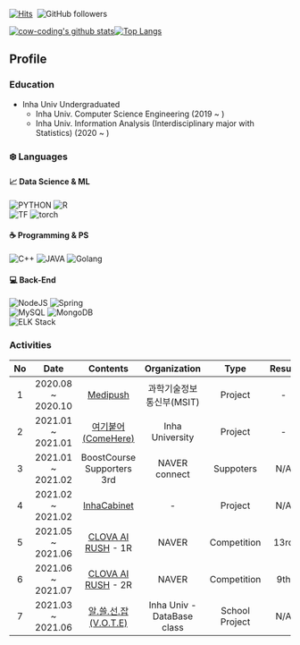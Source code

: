 [![Hits](https://hits.seeyoufarm.com/api/count/incr/badge.svg?url=https%3A%2F%2Fgithub.com%2Fcow-coding&count_bg=%232DD5B9&title_bg=%23555555&icon=github.svg&icon_color=%23E7E7E7&title=hits&edge_flat=false)](https://hits.seeyoufarm.com)&nbsp; ![GitHub followers](https://img.shields.io/github/followers/cow-coding?style=social)

[![cow-coding's github stats](https://github-readme-stats.vercel.app/api?username=cow-coding)](https://github.com/anuraghazra/github-readme-stats)[![Top Langs](https://github-readme-stats.vercel.app/api/top-langs/?username=cow-coding&exclude_repo=cow-coding.github.io&hide=Jupyter%20Notebook&langs_count=6&layout=compact)](https://github.com/anuraghazra/github-readme-stats)

## Profile
### Education
- Inha Univ Undergraduated
  - Inha Univ. Computer Science Engineering (2019 ~ )  
  - Inha Univ. Information Analysis (Interdisciplinary major with Statistics) (2020 ~ )

### :snowflake: Languages

#### :chart_with_upwards_trend: Data Science & ML
![PYTHON](https://img.shields.io/badge/PYTHON-%E2%98%85%E2%98%85%E2%98%85%E2%98%86%E2%98%86-3776AB?style=plastic&logo=Python&logoColor=white) ![R](https://img.shields.io/badge/R-%E2%98%85%E2%98%85%E2%98%86%E2%98%86%E2%98%86-276DC3?style=plastic&logo=R&logoColor=white)   
![TF](https://img.shields.io/badge/TensorFlow-%E2%98%85%E2%98%86%E2%98%86%E2%98%86%E2%98%86-FF6F00?style=plastic&logo=tensorflow&logoColor=white) ![torch](https://img.shields.io/badge/Pytorch-%E2%98%85%E2%98%86%E2%98%86%E2%98%86%E2%98%86-EE4C2C?style=plastic&logo=pytorch&logoColor=white)

#### :coffee: Programming & PS
![C++](https://img.shields.io/badge/C++-%E2%98%85%E2%98%85%E2%98%85%E2%98%85%E2%98%86-00897B?style=plastic&logo=c%2B%2B&logoColor=white) ![JAVA](https://img.shields.io/badge/JAVA-%E2%98%85%E2%98%85%E2%98%85%E2%98%86%E2%98%86-E37400?style=plastic&logo=Java&logoColor=white) ![Golang](https://img.shields.io/badge/Go-%E2%98%85%E2%98%86%E2%98%86%E2%98%86%E2%98%86-00ADD8?style=plastic&logo=Go&logoColor=white)  

#### :computer: Back-End
![NodeJS](https://img.shields.io/badge/NodeJS-%E2%98%85%E2%98%85%E2%98%86%E2%98%86%E2%98%86-339933?style=plastic&logo=node.js&logoColor=white) ![Spring](https://img.shields.io/badge/Spring-%E2%98%85%E2%98%86%E2%98%86%E2%98%86%E2%98%86-6DB33F?style=plastic&logo=Spring&logoColor=white)  
![MySQL](https://img.shields.io/badge/MySQL-%E2%98%85%E2%98%85%E2%98%86%E2%98%86%E2%98%86-4479A1?style=plastic&logo=MySQL&logoColor=white) ![MongoDB](https://img.shields.io/badge/MongoDB-%E2%98%85%E2%98%86%E2%98%86%E2%98%86%E2%98%86-47A248?style=plastic&logo=MongoDB&logoColor=white)  
![ELK Stack](https://img.shields.io/badge/ELK-%E2%98%86%E2%98%86%E2%98%86%E2%98%86%E2%98%86-005571?style=plastic&logo=elastic%20stack&logoColor=white)

### Activities
| No 	|        Date       	|        Contents        	|  Organization 	|  Type 	|  Result 	|
|:--:	|:-----------------:	|:----------------------:	|:-------------:	|:-------------:	|:-------------:	|
|  1 	| 2020.08 ~ 2020.10 	|        [Medipush](https://github.com/Medipush)        	| 과학기술정보통신부(MSIT)  	| Project  	| -  	|
|  2 	| 2021.01 ~ 2021.01 	| [여기붙어(ComeHere)](https://github.com/cow-coding/ComeHere.git) 	| Inha University 	| Project  	| -  	|
|  3 	| 2021.01 ~ 2021.02 	| BoostCourse Supporters 3rd 	| NAVER connect 	| Suppoters  	| N/A  	|
|  4 	| 2021.02 ~ 2021.02 	| [InhaCabinet](https://github.com/cow-coding/Cabinet-Project)	| - 	| Project  	| N/A  	|
|  5 	| 2021.05 ~ 2021.06 	| [CLOVA AI RUSH](https://campaign.naver.com/clova_airush/) - 1R	| NAVER 	| Competition  	| 13rd  	|
|  6 	| 2021.06 ~ 2021.07 	| [CLOVA AI RUSH](https://campaign.naver.com/clova_airush/) - 2R	| NAVER 	| Competition  	| 9th 	|
|  7 	| 2021.03 ~ 2021.06 	| [알.쓸.선.잡 (V.O.T.E)](https://github.com/cow-coding/V.O.T.E)	| Inha Univ - DataBase class 	| School Project  	| N/A 	|
